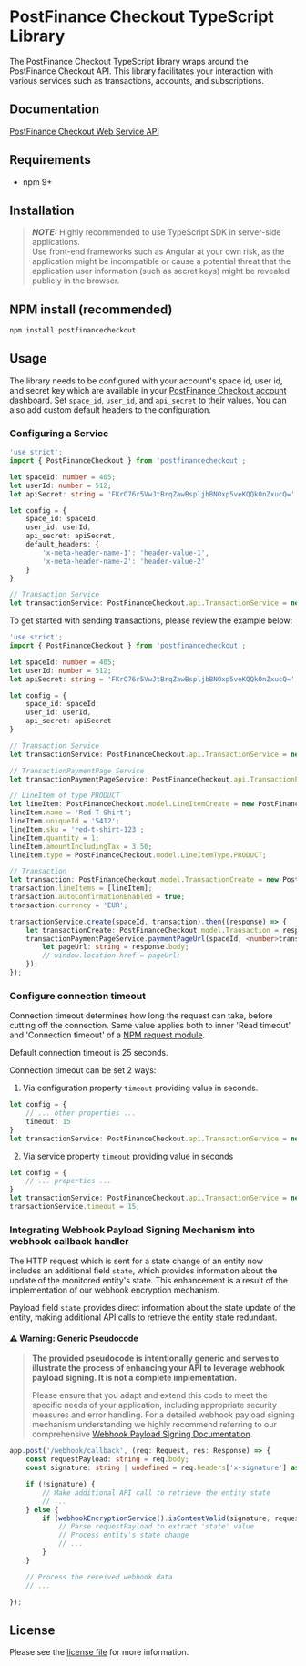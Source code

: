 # PostFinance Checkout TypeScript Library

The PostFinance Checkout TypeScript library wraps around the PostFinance Checkout API. This library facilitates your interaction with various
services such as transactions, accounts, and subscriptions.

## Documentation

[PostFinance Checkout Web Service API](https://checkout.postfinance.ch/doc/api/web-service)

## Requirements

- npm 9+

## Installation

> **_NOTE:_** Highly recommended to use TypeScript SDK in server-side applications.<br>
> Use front-end frameworks such as Angular at your own risk, as the application might be incompatible or cause a potential
> threat that the application user information (such as secret keys) might be revealed publicly in the browser.

## NPM install (recommended)

```sh
npm install postfinancecheckout
```

## Usage

The library needs to be configured with your account's space id, user id, and secret key which are available in
your [PostFinance Checkout
account dashboard](https://checkout.postfinance.ch/account/select). Set `space_id`, `user_id`, and `api_secret` to their values.
You can also add custom default headers to the configuration.

### Configuring a Service

```typescript
'use strict';
import { PostFinanceCheckout } from 'postfinancecheckout';

let spaceId: number = 405;
let userId: number = 512;
let apiSecret: string = 'FKrO76r5VwJtBrqZawBspljbBNOxp5veKQQkOnZxucQ=';

let config = {
    space_id: spaceId,
    user_id: userId,
    api_secret: apiSecret,
    default_headers: {
        'x-meta-header-name-1': 'header-value-1',
        'x-meta-header-name-2': 'header-value-2'
    }
}

// Transaction Service
let transactionService: PostFinanceCheckout.api.TransactionService = new PostFinanceCheckout.api.TransactionService(config);

```

To get started with sending transactions, please review the example below:

```typescript
'use strict';
import { PostFinanceCheckout } from 'postfinancecheckout';

let spaceId: number = 405;
let userId: number = 512;
let apiSecret: string = 'FKrO76r5VwJtBrqZawBspljbBNOxp5veKQQkOnZxucQ=';

let config = {
    space_id: spaceId,
    user_id: userId,
    api_secret: apiSecret
}

// Transaction Service
let transactionService: PostFinanceCheckout.api.TransactionService = new PostFinanceCheckout.api.TransactionService(config);

// TransactionPaymentPage Service
let transactionPaymentPageService: PostFinanceCheckout.api.TransactionPaymentPageService = new PostFinanceCheckout.api.TransactionPaymentPageService(config);

// LineItem of type PRODUCT
let lineItem: PostFinanceCheckout.model.LineItemCreate = new PostFinanceCheckout.model.LineItemCreate();
lineItem.name = 'Red T-Shirt';
lineItem.uniqueId = '5412';
lineItem.sku = 'red-t-shirt-123';
lineItem.quantity = 1;
lineItem.amountIncludingTax = 3.50;
lineItem.type = PostFinanceCheckout.model.LineItemType.PRODUCT;

// Transaction
let transaction: PostFinanceCheckout.model.TransactionCreate = new PostFinanceCheckout.model.TransactionCreate();
transaction.lineItems = [lineItem];
transaction.autoConfirmationEnabled = true;
transaction.currency = 'EUR';

transactionService.create(spaceId, transaction).then((response) => {
    let transactionCreate: PostFinanceCheckout.model.Transaction = response.body;
    transactionPaymentPageService.paymentPageUrl(spaceId, <number>transactionCreate.id).then(function (response) {
        let pageUrl: string = response.body;
        // window.location.href = pageUrl;
    });
});

```

### Configure connection timeout

Connection timeout determines how long the request can take, before cutting off the connection. Same value applies both
to inner 'Read timeout' and 'Connection timeout' of a [NPM request module](https://www.npmjs.com/package/request).

Default connection timeout is 25 seconds.

Connection timeout can be set 2 ways:

1. Via configuration property `timeout` providing value in seconds.

```typescript
let config = {
    // ... other properties ...
    timeout: 15
}
let transactionService: PostFinanceCheckout.api.TransactionService = new PostFinanceCheckout.api.TransactionService(config);
```

2. Via service property `timeout` providing value in seconds

```typescript
let config = {
    // ... properties ...
}
let transactionService: PostFinanceCheckout.api.TransactionService = new PostFinanceCheckout.api.TransactionService(config);
transactionService.timeout = 15;
```

### Integrating Webhook Payload Signing Mechanism into webhook callback handler

The HTTP request which is sent for a state change of an entity now includes an additional field `state`, which provides
information about the update of the monitored entity's state. This enhancement is a result of the implementation of our
webhook encryption mechanism.

Payload field `state` provides direct information about the state update of the entity, making additional API calls to
retrieve the entity state redundant.

#### ⚠️ Warning: Generic Pseudocode

> **The provided pseudocode is intentionally generic and serves to illustrate the process of enhancing your API to
leverage webhook payload signing. It is not a complete implementation.**
>
> Please ensure that you adapt and extend this code to meet the specific needs of your application, including
> appropriate security measures and error handling.
> For a detailed webhook payload signing mechanism understanding we highly recommend referring to our comprehensive
[Webhook Payload Signing Documentation](https://checkout.postfinance.ch/doc/webhooks#_webhook_payload_signing_mechanism).

```typescript
app.post('/webhook/callback', (req: Request, res: Response) => {
    const requestPayload: string = req.body;
    const signature: string | undefined = req.headers['x-signature'] as string;

    if (!signature) {
        // Make additional API call to retrieve the entity state
        // ...
    } else {
        if (webhookEncryptionService().isContentValid(signature, requestPayload)) {
            // Parse requestPayload to extract 'state' value
            // Process entity's state change
            // ...
        }
    }

    // Process the received webhook data
    // ...

});
```

## License

Please see the [license file](https://github.com/pfpayments/typescript-sdk/blob/master/LICENSE) for more
information.